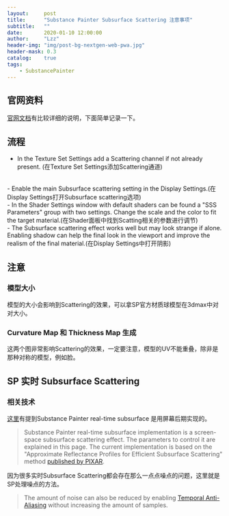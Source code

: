 ```yaml
---
layout:     post
title:      "Substance Painter Subsurface Scattering 注意事项"
subtitle:   ""
date:       2020-01-10 12:00:00
author:     "Lzz"
header-img: "img/post-bg-nextgen-web-pwa.jpg"
header-mask: 0.3
catalog:    true
tags:
    - SubstancePainter
---
```


## 官网资料
[官网文档](https://docs.substance3d.com/spdoc/subsurface-scattering-172818701.html)有比较详细的说明，下面简单记录一下。

## 流程
- In the Texture Set Settings add a Scattering channel if not already present. (在Texture Set Settings添加Scattering通道)  
<br>
- Enable the main Subsurface scattering setting in the Display Settings.(在Display Settings打开Subsurface scattering选项)  
<br>
- In the Shader Settings window with default shaders can be found a "SSS Parameters" group with two settings.
Change the scale and the color to fit the target material.(在Shader面板中找到Scatting相关的参数进行调节)  
<br>
- The Subsurface scattering effect works well but may look strange if alone. 
Enabling shadow can help the final look in the viewport and improve the realism of the final material.(在Display Settings中打开阴影)  

## 注意

### 模型大小
模型的大小会影响到Scattering的效果，可以拿SP官方材质球模型在3dmax中对对大小。

### Curvature Map 和 Thickness Map 生成
这两个图非常影响Scattering的效果，一定要注意，模型的UV不能重叠，除非是那种对称的模型，例如脸。

## SP 实时 Subsurface Scattering 

### 相关技术
[这里](https://docs.substance3d.com/spdoc/subsurface-parameters-172818973.html)有提到Substance Painter real-time subsurface 是用屏幕后期实现的。

> Substance Painter real-time subsurface implementation is a screen-space subsurface scattering effect. The parameters to control it are explained in this page.
The current implementation is based on the "Approximate Reflectance Profiles for Efficient Subsurface Scattering" method [published by PIXAR](http://graphics.pixar.com/library/ApproxBSSRDF/).


因为很多实时Subsurface Scattering都会存在那么一点点噪点的问题，这里就是SP处理噪点的方法。

> The amount of noise can also be reduced by enabling [Temporal Anti-Aliasing](https://docs.substance3d.com/spdoc/camera-settings-172818743.html) without increasing the amount of samples.

